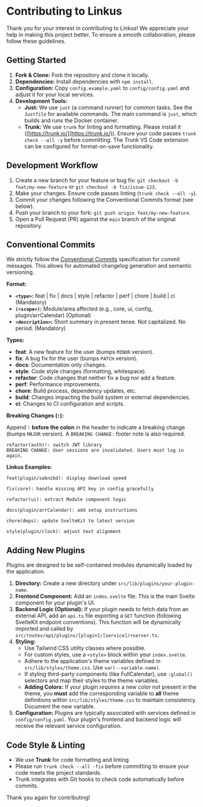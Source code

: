 # Contributing to Linkus

Thank you for your interest in contributing to Linkus! We appreciate your help in making this project better. To ensure a smooth collaboration, please follow these guidelines.

## Getting Started

1.  **Fork & Clone:** Fork the repository and clone it locally.
2.  **Dependencies:** Install dependencies with `npm install`.
3.  **Configuration:** Copy `config.example.yaml` to `config/config.yaml` and adjust it for your local services.
4.  **Development Tools:**
    - **Just:** We use `just` (a command runner) for common tasks. See the `Justfile` for available commands. The main command is `just`, which builds and runs the Docker container.
    - **Trunk:** We use `trunk` for linting and formatting. Please install it ([https://trunk.io/](https://trunk.io/)). Ensure your code passes `trunk check --all -y` before committing. The Trunk VS Code extension can be configured for format-on-save functionality.

## Development Workflow

1.  Create a new branch for your feature or bug fix: `git checkout -b feat/my-new-feature` or `git checkout -b fix/issue-123`.
2.  Make your changes. Ensure code passes linting (`trunk check --all -y`).
3.  Commit your changes following the Conventional Commits format (see below).
4.  Push your branch to your fork: `git push origin feat/my-new-feature`.
5.  Open a Pull Request (PR) against the `main` branch of the original repository.

## Conventional Commits

We strictly follow the [Conventional Commits](https://www.conventionalcommits.org/en/v1.0.0/) specification for commit messages. This allows for automated changelog generation and semantic versioning.

**Format:**

- **`<type>`:** feat | fix | docs | style | refactor | perf | chore | build | ci (Mandatory)
- **`(<scope>)`:** Module/area affected (e.g., core, ui, config, plugin/arrCalendar) (Optional)
- **`<description>`:** Short summary in present tense. Not capitalized. No period. (Mandatory)

**Types:**

- **feat**: A new feature for the user (bumps `MINOR` version).
- **fix**: A bug fix for the user (bumps `PATCH` version).
- **docs**: Documentation only changes.
- **style**: Code style changes (formatting, whitespace).
- **refactor**: Code changes that neither fix a bug nor add a feature.
- **perf**: Performance improvements.
- **chore**: Build process, dependency updates, etc.
- **build**: Changes impacting the build system or external dependencies.
- **ci**: Changes to CI configuration and scripts.

**Breaking Changes (`!`):**

Append `!` **before the colon** in the header to indicate a breaking change (bumps `MAJOR` version). A `BREAKING CHANGE:` footer note is also required.

```
refactor(auth)!: switch JWT library
BREAKING CHANGE: User sessions are invalidated. Users must log in again.
```

**Linkus Examples:**

```
feat(plugin/sabnzbd): display download speed
```

```
fix(core): handle missing API key in config gracefully
```

```
refactor(ui): extract Module component logic
```

```
docs(plugin/arrCalendar): add setup instructions
```

```
chore(deps): update SvelteKit to latest version
```

```
style(plugin/clock): adjust text alignment
```

## Adding New Plugins

Plugins are designed to be self-contained modules dynamically loaded by the application.

1.  **Directory:** Create a new directory under `src/lib/plugins/your-plugin-name`.
2.  **Frontend Component:** Add an `index.svelte` file. This is the main Svelte component for your plugin's UI.
3.  **Backend Logic (Optional):** If your plugin needs to fetch data from an external API, add an `api.ts` file exporting a `GET` function (following SvelteKit endpoint conventions). This function will be dynamically imported and called by `src/routes/api/plugins/[plugin]/[service]/+server.ts`.
4.  **Styling:**
    - Use Tailwind CSS utility classes where possible.
    - For custom styles, use a `<style>` block within your `index.svelte`.
    - Adhere to the application's theme variables defined in `src/lib/styles/theme.css`. Use `var(--variable-name)`.
    - If styling third-party components (like FullCalendar), use `:global()` selectors and map their styles to the theme variables.
    - **Adding Colors:** If your plugin _requires_ a new color not present in the theme, you **must** add the corresponding variable to **all** theme definitions within `src/lib/styles/theme.css` to maintain consistency. Document the new variable.
5.  **Configuration:** Plugins are typically associated with services defined in `config/config.yaml`. Your plugin's frontend and backend logic will receive the relevant service configuration.

## Code Style & Linting

- We use **Trunk** for code formatting and linting.
- Please run `trunk check --all -fix` before committing to ensure your code meets the project standards.
- Trunk integrates with Git hooks to check code automatically before commits.

Thank you again for contributing!

